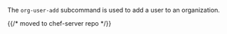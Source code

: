 The `org-user-add` subcommand is used to add a user to an organization.

{{/* moved to chef-server repo */}}
